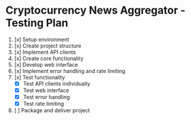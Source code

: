 # Cryptocurrency News Aggregator - Testing Plan

1. [x] Setup environment
2. [x] Create project structure
3. [x] Implement API clients
4. [x] Create core functionality
5. [x] Develop web interface
6. [x] Implement error handling and rate limiting
7. [x] Test functionality
   - [x] Test API clients individually
   - [x] Test web interface
   - [x] Test error handling
   - [x] Test rate limiting
8. [ ] Package and deliver project
